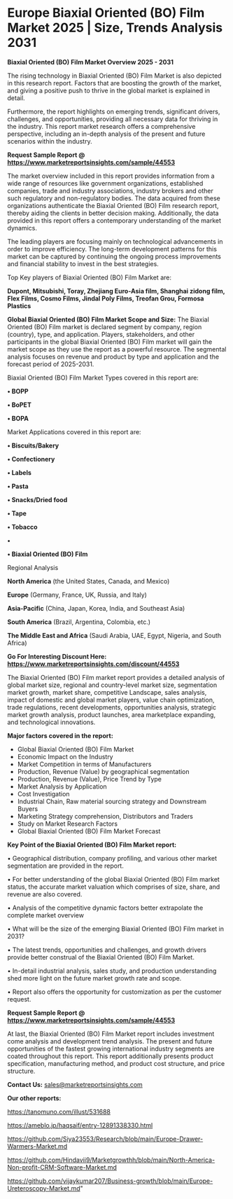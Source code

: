 # Europe Biaxial Oriented (BO) Film Market 2025 | Size, Trends Analysis 2031

<Strong> Biaxial Oriented (BO) Film Market Overview 2025 - 2031</strong>

The rising technology in Biaxial Oriented (BO) Film Market is also depicted in this research report. Factors that are boosting the growth of the market, and giving a positive push to thrive in the global market is explained in detail.

Furthermore, the report highlights on emerging trends, significant drivers, challenges, and opportunities, providing all necessary data for thriving in the industry. This report market research offers a comprehensive perspective, including an in-depth analysis of the present and future scenarios within the industry.

<strong>Request Sample Report @ <a href=https://www.marketreportsinsights.com/sample/44553>https://www.marketreportsinsights.com/sample/44553</a></strong>

The market overview included in this report provides information from a wide range of resources like government organizations, established companies, trade and industry associations, industry brokers and other such regulatory and non-regulatory bodies. The data acquired from these organizations authenticate the Biaxial Oriented (BO) Film research report, thereby aiding the clients in better decision making. Additionally, the data provided in this report offers a contemporary understanding of the market dynamics.

The leading players are focusing mainly on technological advancements in order to improve efficiency. The long-term development patterns for this market can be captured by continuing the ongoing process improvements and financial stability to invest in the best strategies.

Top Key players of Biaxial Oriented (BO) Film Market are:

<strong>Dupont, Mitsubishi, Toray, Zhejiang Euro-Asia film, Shanghai zidong film, Flex Films, Cosmo Films, Jindal Poly Films, Treofan Grou, Formosa Plastics</strong>

<strong><b>Global Biaxial Oriented (BO) Film Market Scope and Size:</b></strong>
The Biaxial Oriented (BO) Film market is declared segment by company, region (country), type, and application. Players, stakeholders, and other participants in the global Biaxial Oriented (BO) Film market will gain the market scope as they use the report as a powerful resource. The segmental analysis focuses on revenue and product by type and application and the forecast period of 2025-2031.

Biaxial Oriented (BO) Film Market Types covered in this report are:

<strong>•  BOPP

•  BoPET

•  BOPA</strong>

Market Applications covered in this report are:

<strong>•  Biscuits/Bakery

•  Confectionery

•  Labels

•  Pasta

•  Snacks/Dried food

•  Tape

•  Tobacco

•  

•  Biaxial Oriented (BO) Film</strong> 

Regional Analysis

<strong>North America</strong> (the United States, Canada, and Mexico)

<strong>Europe</strong> (Germany, France, UK, Russia, and Italy)

<strong>Asia-Pacific</strong> (China, Japan, Korea, India, and Southeast Asia)

<strong>South America</strong> (Brazil, Argentina, Colombia, etc.)

<strong>The Middle East and Africa</strong> (Saudi Arabia, UAE, Egypt, Nigeria, and South Africa)

<strong>Go For Interesting Discount Here: <a href=https://www.marketreportsinsights.com/discount/44553>https://www.marketreportsinsights.com/discount/44553</a></strong>

The Biaxial Oriented (BO) Film market report provides a detailed analysis of global market size, regional and country-level market size, segmentation market growth, market share, competitive Landscape, sales analysis, impact of domestic and global market players, value chain optimization, trade regulations, recent developments, opportunities analysis, strategic market growth analysis, product launches, area marketplace expanding, and technological innovations.

<strong><b>Major factors covered in the report:</b></strong>
<ul>
  <li>Global Biaxial Oriented (BO) Film Market </li>
  <li>Economic Impact on the Industry</li>
  <li>Market Competition in terms of Manufacturers</li>
  <li>Production, Revenue (Value) by geographical segmentation</li>
  <li>Production, Revenue (Value), Price Trend by Type</li>
  <li>Market Analysis by Application</li>
  <li>Cost Investigation</li>
  <li>Industrial Chain, Raw material sourcing strategy and Downstream Buyers</li>
  <li>Marketing Strategy comprehension, Distributors and Traders</li>
  <li>Study on Market Research Factors</li>
  <li>Global Biaxial Oriented (BO) Film Market Forecast</li>
</ul>

<strong><b>Key Point of the Biaxial Oriented (BO) Film Market report:</b></strong>

• Geographical distribution, company profiling, and various other market segmentation are provided in the report.

• For better understanding of the global Biaxial Oriented (BO) Film market status, the accurate market valuation which comprises of size, share, and revenue are also covered.

• Analysis of the competitive dynamic factors better extrapolate the complete market overview

• What will be the size of the emerging Biaxial Oriented (BO) Film market in 2031?

• The latest trends, opportunities and challenges, and growth drivers provide better construal of the Biaxial Oriented (BO) Film Market.

• In-detail industrial analysis, sales study, and production understanding shed more light on the future market growth rate and scope.

• Report also offers the opportunity for customization as per the customer request.

<strong>Request Sample Report @ <a href=https://www.marketreportsinsights.com/sample/44553>https://www.marketreportsinsights.com/sample/44553</a></strong>

At last, the Biaxial Oriented (BO) Film Market report includes investment come analysis and development trend analysis. The present and future opportunities of the fastest growing international industry segments are coated throughout this report. This report additionally presents product specification, manufacturing method, and product cost structure, and price structure.

<strong>Contact Us:</strong>
sales@marketreportsinsights.com

<strong>Our other reports:</strong>

<a href=https://tanomuno.com/illust/531688>https://tanomuno.com/illust/531688</a>

<a href=https://ameblo.jp/haqsaif/entry-12891338330.html>https://ameblo.jp/haqsaif/entry-12891338330.html</a>

<a href=https://github.com/Siya23553/Research/blob/main/Europe-Drawer-Warmers-Market.md>https://github.com/Siya23553/Research/blob/main/Europe-Drawer-Warmers-Market.md</a>

<a href=https://github.com/Hindavii9/Marketgrowthh/blob/main/North-America-Non-profit-CRM-Software-Market.md>https://github.com/Hindavii9/Marketgrowthh/blob/main/North-America-Non-profit-CRM-Software-Market.md</a>

<a href=https://github.com/vijaykumar207/Business-growth/blob/main/Europe-Ureteroscopy-Market.md>https://github.com/vijaykumar207/Business-growth/blob/main/Europe-Ureteroscopy-Market.md</a>"

